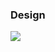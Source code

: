 ### Design
<img src = "https://github.com/Ho-mmd/DES_Project2/assets/55338823/574a4027-e0bc-4809-a132-4aca2f2dab02">
